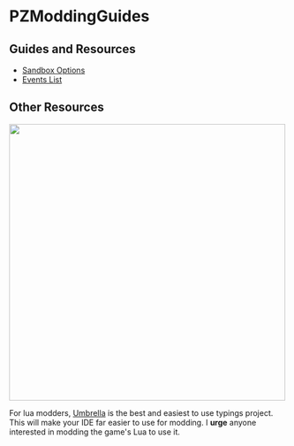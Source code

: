 # PZModdingGuides
## Guides and Resources
- [Sandbox Options](/guides/SandboxOptions.md)
- [Events List](https://github.com/demiurgeQuantified/PZEventDoc/blob/develop/docs/Events.md)
## Other Resources
<img src="https://i.imgur.com/wMKl10y.png" width="500">

For lua modders, [Umbrella](https://github.com/asledgehammer/Umbrella) is the best and easiest to use typings project. This will make your IDE far easier to use for modding. I **urge** anyone interested in modding the game's Lua to use it.
